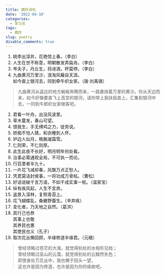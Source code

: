 ```yaml
---
title: 摘抄诗句
date: '2022-04-10'
categories:
  - 学习志
tags:
  - 摘抄
slug: poetry
disable_comments: true
---
```


1. 桃李出深井，花艳惊上春。（李白）
1. 人生在世不称意，明朝散发弄扁舟。（李白）
1. 岑夫子，丹丘生，将进酒，杯莫停。（李白）
1. 九曲黄河万里沙，浪淘风簸自天涯。   
如今直上银河去，同到牵牛织女家。（唐·刘禹锡）  
> 九曲黄河从遥远的地方蜿蜒奔腾而来，一路裹挟着万里的黄沙。你从天边而来，如今好像要直飞上高空的银河，请你带上我扶摇直上，汇集到银河中去，一同到牛郎织女家做客吧。
2. 君看一叶舟，出没风波里。
2. 草木蔓发，春山可望。
2. 恨我生，手无缚鸡之力，徒劳说。
2. 娇痴不怕人猜，和衣睡到人怀。
2. 垆边人似月，皓腕凝霜雪。
2. 仁则荣，不仁则厚。
2. 此生此夜不长好，明月明年何处看。
2. 治事必需通观全局，不可执一而论。
2. 行百里者半九十。
2. 一片花飞减却春，风飘万点正愁人。
2. 凭君莫话封侯事，一将功成万骨枯。（曹松）
2. 好话说破千言万语，不如干成实事一桩。（温家宝）
2. 纵有疾风起，人生不言弃。
2. 返景入深林，复照青苔上。
2. 花飞蝴蝶乱，桑嫩野蚕生。（辛弃疾）
2. 变化者，乃天地之自然。（葛洪）
2. 其行己也恭  
   其事上也敬  
   其养民也惠  
   其使民也义（孔子）
2. 取次花丛懒回顾，半缘修道半缘君。（元稹）
> 曾经领略过苍茫的大海，就觉得别处的水相形见绌；  
  曾经领略过巫山的云霭，就觉得别处的云黯然失色；  
  即使身处万花丛中，我也懒于回头一望，  
  这也许是因为修道，也许是因为你的缘故吧。
